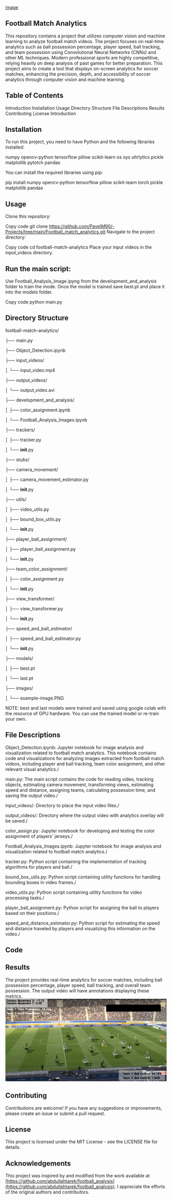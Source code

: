 [image](images/example-image-football.jfif)
## Football Match Analytics
  This repository contains a project that utilizes computer vision and machine learning to analyze football match videos. The project focuses on real-time analytics such as ball possession percentage, player speed, ball tracking, and team possession using Convolutional Neural Networks (CNNs) and other ML techniques.
  Modern professional sports are highly competitive, relying heavily on deep analysis of past games for better preparation. 
  This project aims to create a tool that displays on-screen analytics for soccer matches, enhancing the precision, depth, and accessibility of soccer analytics through computer vision and machine learning.


## Table of Contents
  Introduction
  Installation
  Usage
  Directory Structure
  File Descriptions
  Results
  Contributing
  License
  Introduction



## Installation
  To run this project, you need to have Python and the following libraries installed:

  numpy
  opencv-python
  tensorflow
  pillow
  scikit-learn
  os
  sys
  ultrlytics
  pickle
  matplotlib
  pytotch
  pandas

  You can install the required libraries using pip:


  pip install numpy opencv-python tensorflow pillow scikit-learn torch pickle matplotlib pandas

## Usage
  Clone this repository:

  Copy code
  git clone https://github.com/PavelM90/-Projects/tree/main/Football_match_analytics.git
  Navigate to the project directory:

  Copy code
  cd football-match-analytics
  Place your input videos in the input_videos directory.

## Run the main script:
  Use Football_Analysis_Image.ipyng from the development_and_analysis folder to train the mode. Once the model is trained save best.pt and place it into the models folder.

  Copy code
  python main.py
## Directory Structure
football-match-analytics/

├── main.py

├── Object_Detection.ipynb

├── input_videos/

│   └── input_video.mp4

├── output_videos/

│   └── output_video.avi

├── development_and_analysis/

│   ├── color_assignment.ipynb

│   └── Football_Analysis_Images.ipynb

├── trackers/

│   ├── tracker.py

│   └── __init__.py

├── stubs/

├── camera_movement/

│   ├── camera_movement_estimator.py

│   └── __init__.py

├── utils/

│   ├── video_utils.py

│   ├── bound_box_utils.py

│   └── __init__.py

├── player_ball_assignment/

│   ├── player_ball_assignment.py

│   └── __init__.py

├── team_color_assignment/

│   ├── color_assignment.py

│   └── __init__.py

├── view_transformer/

│   ├── view_transformer.py

│   └── __init__.py

├── speed_and_ball_estimator/

│   ├── speed_and_ball_estimator.py

│   └── __init__.py

├── models/

│   ├── best.pt

│   └── last.pt

├── images/

│   └── example-image.PNG




NOTE: best and last models were trained and saved using google colab with the resource of GPU hardware. You can use the trained model or re-train your own.

## File Descriptions
  Object_Detection.ipynb: Jupyter notebook for image analysis and visualization related to football match analytics. This notebook contains code and visualizations for analyzing images extracted from football match videos, including player and ball tracking, team color assignment, and other relevant visual analytics./
  
  main.py: The main script contains the code for reading video, tracking objects, estimating camera movement, transforming views, estimating speed and distance, assigning teams, calculating possession time, and saving the output video./
  
  input_videos/: Directory to place the input video files./
  
  output_videos/: Directory where the output video with analytics overlay will be saved./
  
  color_assign.py: Jupyter notebook for developing and testing the color assignment of players' jerseys./
  
  Football_Analysis_Images.ipynb: Jupyter notebook for image analysis and visualization related to football match analytics./
  
  tracker.py: Python script containing the implementation of tracking algorithms for players and ball./
  
  bound_box_utils.py: Python script containing utility functions for handling bounding boxes in video frames./
  
  video_utils.py: Python script containing utility functions for video processing tasks./
  
  player_ball_assignment.py: Python script for assigning the ball to players based on their positions./
  
  speed_and_distance_estimator.py: Python script for estimating the speed and distance traveled by players and visualizing this information on the video./
  
## Code
  
## Results

  The project provides real-time analytics for soccer matches, including ball possession percentage, player speed, ball tracking, and overall team possession. The output video will have annotations displaying these metrics.
  ![Example of Analytics](images/example-image.PNG)


## Contributing
  Contributions are welcome! If you have any suggestions or improvements, please create an issue or submit a pull request.

## License
  This project is licensed under the MIT License - see the LICENSE file for details.

## Acknowledgements

This project was inspired by and modified from the work available at [https://github.com/abdullahtarek/football_analysis](https://github.com/abdullahtarek/football_analysis). I appreciate the efforts of the original authors and contributors.

